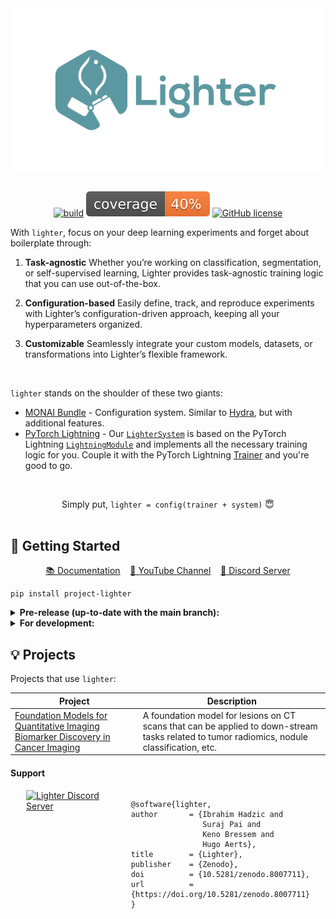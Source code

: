 <div align="center">
<picture>
  <!-- old code that allows different pics for light/dark mode -->
  <!--
  <source media="(prefers-color-scheme: dark)" srcset="./assets/images/lighter_dark.png">
  <source media="(prefers-color-scheme: light)" srcset="./assets/images/lighter_light.png">
   -->
  <img align="center" alt="Lighter logo" src="./assets/images/lighter.png">
</picture>
</div>
<br/>
<div align="center">

 [![build](https://github.com/project-lighter/lighter/actions/workflows/build.yml/badge.svg?branch=main)](https://github.com/project-lighter/lighter/actions/workflows/build.yml) ![Coverage](./assets/images/coverage.svg) [![GitHub license](https://img.shields.io/github/license/project-lighter/lighter)](https://github.com/project-lighter/lighter/blob/main/LICENSE)
</div>


With `lighter`, focus on your deep learning experiments and forget about boilerplate through:
 1. **Task-agnostic**
    Whether you’re working on classification, segmentation, or self-supervised learning, Lighter provides task-agnostic training logic that you can use out-of-the-box.

 2. **Configuration-based**
    Easily define, track, and reproduce experiments with Lighter’s configuration-driven approach, keeping all your hyperparameters organized.

 3. **Customizable**
    Seamlessly integrate your custom models, datasets, or transformations into Lighter’s flexible framework.

&nbsp;

`lighter` stands on the shoulder of these two giants:
 - [MONAI Bundle](https://docs.monai.io/en/stable/bundle_intro.html) - Configuration system. Similar to [Hydra](https://github.com/facebookresearch/hydra), but with additional features.
 - [PyTorch Lightning](https://github.com/Lightning-AI/lightning) - Our [`LighterSystem`](https://project-lighter.github.io/lighter/reference/system/) is based on the PyTorch Lightning [`LightningModule`](https://lightning.ai/docs/pytorch/stable/common/lightning_module.html) and implements all the necessary training logic for you. Couple it with the PyTorch Lightning [Trainer](https://lightning.ai/docs/pytorch/stable/common/trainer.html) and you're good to go.

&nbsp;
<div align="center">Simply put, <code>lighter = config(trainer + system)</code>  😇</div>
&nbsp;

## 📖 Getting Started
<div align="center">
<p style="text-align: center;">
  <a href="https://project-lighter.github.io/lighter/">📚 Documentation</a>&nbsp;&nbsp;&nbsp;
  <a href="https://www.youtube.com/channel/UCef1oTpv2QEBrD2pZtrdk1Q">🎥 YouTube Channel</a>&nbsp;&nbsp;&nbsp;
  <a href="https://discord.gg/zJcnp6KrUp">👾 Discord Server</a>
</p>
</div>

<div style="max-width: 400px;"><pre><code>pip install project-lighter</code></pre></div>
<details>
<summary><b>Pre-release (up-to-date with the main branch):</b></summary>
<div style="max-width: 400px;"><pre><code>pip install project-lighter --pre</code></pre></div>
</details>

<details>
<summary><b>For development:</b></summary>

<div style="max-width: 750px;"><pre><code>make setup
make install             # Install lighter via Poetry
make pre-commit-install  # Set up the pre-commit hook for code formatting
poetry shell             # Once installed, activate the poetry shell</code></pre></div>
</details>


## 💡 Projects
Projects that use `lighter`:

| Project | Description |
| --- | --- |
| [Foundation Models for Quantitative Imaging Biomarker Discovery in Cancer Imaging](https://aim.hms.harvard.edu/foundation-cancer-image-biomarker) | A foundation model for lesions on CT scans that can be applied to down-stream tasks related to tumor radiomics, nodule classification, etc. |

#### Support

<div style="display: flex; justify-content: left;">
  <div style="margin: 0 25px;">
    <a href="https://discord.gg/zJcnp6KrUp">
      <img src="https://discord.com/api/guilds/1252251284908539965/widget.png?style=banner4" alt="Lighter Discord Server"/>
    </a>
  </div>
  <div style="margin: 0 25px; max-width:600px;">
<pre><code>@software{lighter,
author       = {Ibrahim Hadzic and
                Suraj Pai and
                Keno Bressem and
                Hugo Aerts},
title        = {Lighter},
publisher    = {Zenodo},
doi          = {10.5281/zenodo.8007711},
url          = {https://doi.org/10.5281/zenodo.8007711}
}</code></pre>
  </div>
</div>

